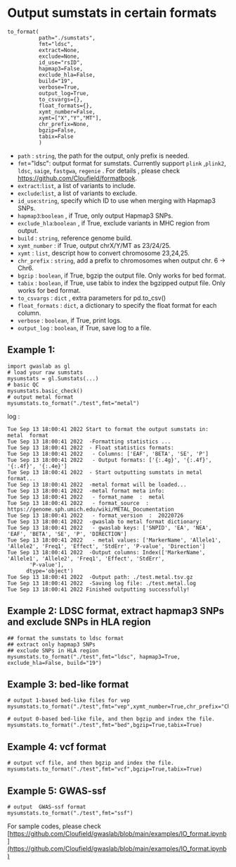 # Output sumstats in certain formats

```
to_format(
          path="./sumstats",
          fmt="ldsc",   
          extract=None,
          exclude=None,
          id_use="rsID",
          hapmap3=False,
          exclude_hla=False,  
          build="19", 
          verbose=True,
          output_log=True,
          to_csvargs={},
          float_formats={},
          xymt_number=False,
          xymt=["X","Y","MT"],
          chr_prefix=None,
          bgzip=False,
          tabix=False
          )
```
- `path` : `string`, the path for the output, only prefix is needed.
- `fmt`="ldsc": output format for sumstats. Currently support `plink` ,`plink2`, `ldsc`, `saige`, `fastgwa`, `regenie` . For details , please check https://github.com/Cloufield/formatbook.
- `extract`:`list`, a list of variants to include.
- `exclude`:`list`, a list of variants to exclude.
- `id_use`:`string`, specify which ID to use when merging with Hapmap3 SNPs.
- `hapmap3`:`boolean` , if True, only output Hapmap3 SNPs.
- `exclude_hla`:`boolean` , if True, exclude variants in MHC region from output.
- `build` : `string`, reference genome build. 
- `xymt_number` : if True, output chrX/Y/MT as 23/24/25.
- `xymt` : `list`, descript how to convert chromosome 23,24,25.
- `chr_prefix` : `string`, add a prefix to chromosomes when output chr. 6 -> Chr6.
- `bgzip` : `boolean`, if True, bgzip the output file. Only works for bed format.
- `tabix` : `boolean`, if True, use tabix to index the bgzipped output file. Only works for bed format.
- `to_csvargs` : `dict` , extra parameters for pd.to_csv()
- `float_formats` : `dict`, a dictionary to specify the float format for each column.
- `verbose` : `boolean`, if True, print logs.
- `output_log` : `boolean`, if True, save log to a file.

## Example 1:
```
import gwaslab as gl
# load your raw sumstats
mysumstats = gl.Sumstats(...)
# basic QC
mysumstats.basic_check()
# output metal format
mysumstats.to_format("./test",fmt="metal")
```

log :
```
Tue Sep 13 18:00:41 2022 Start to format the output sumstats in:  metal  format
Tue Sep 13 18:00:41 2022  -Formatting statistics ...
Tue Sep 13 18:00:41 2022  - Float statistics formats:
Tue Sep 13 18:00:41 2022   - Columns: ['EAF', 'BETA', 'SE', 'P']
Tue Sep 13 18:00:41 2022   - Output formats: ['{:.4g}', '{:.4f}', '{:.4f}', '{:.4e}']
Tue Sep 13 18:00:41 2022  - Start outputting sumstats in metal format...
Tue Sep 13 18:00:41 2022  -metal format will be loaded...
Tue Sep 13 18:00:41 2022  -metal format meta info:
Tue Sep 13 18:00:41 2022   - format_name  :  metal
Tue Sep 13 18:00:41 2022   - format_source  :  https://genome.sph.umich.edu/wiki/METAL_Documentation
Tue Sep 13 18:00:41 2022   - format_version  :  20220726
Tue Sep 13 18:00:41 2022  -gwaslab to metal format dictionary:
Tue Sep 13 18:00:41 2022   - gwaslab keys: ['SNPID', 'EA', 'NEA', 'EAF', 'BETA', 'SE', 'P', 'DIRECTION']
Tue Sep 13 18:00:41 2022   - metal values: ['MarkerName', 'Allele1', 'Allele2', 'Freq1', 'Effect', 'StdErr', 'P-value', 'Direction']
Tue Sep 13 18:00:41 2022  -Output columns: Index(['MarkerName', 'Allele1', 'Allele2', 'Freq1', 'Effect', 'StdErr',
       'P-value'],
      dtype='object')
Tue Sep 13 18:00:41 2022  -Output path: ./test.metal.tsv.gz
Tue Sep 13 18:00:41 2022  -Saving log file: ./test.metal.log
Tue Sep 13 18:00:41 2022 Finished outputting successfully!
```

## Example 2: LDSC format, extract hapmap3 SNPs and exclude SNPs in HLA region
```
## format the sumstats to ldsc format
## extract only hapmap3 SNPs
## exclude SNPs in HLA region
mysumstats.to_format("./test",fmt="ldsc", hapmap3=True, exclude_hla=False, build="19")
```

## Example 3: bed-like format
```
# output 1-based bed-like files for vep
mysumstats.to_format("./test",fmt="vep",xymt_number=True,chr_prefix="Chr")

# output 0-based bed-like file, and then bgzip and index the file.
mysumstats.to_format("./test",fmt="bed",bgzip=True,tabix=True)
```

## Example 4: vcf format
```
# output vcf file, and then bgzip and index the file.
mysumstats.to_format("./test",fmt="vcf",bgzip=True,tabix=True)
```

## Example 5: GWAS-ssf
```
# output  GWAS-ssf format
mysumstats.to_format("./test",fmt="ssf")
```

For sample codes, please check [https://github.com/Cloufield/gwaslab/blob/main/examples/IO_format.ipynb](https://github.com/Cloufield/gwaslab/blob/main/examples/IO_format.ipynb)
